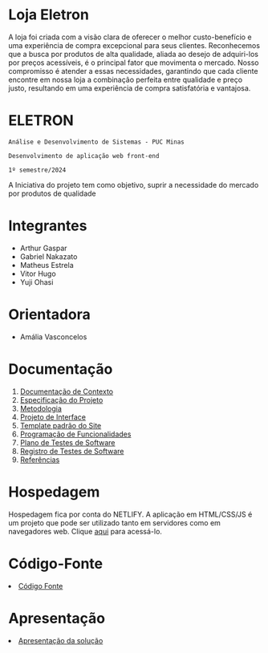 # Loja Eletron
A loja foi criada com a visão clara de oferecer o melhor custo-benefício e uma experiência de compra excepcional para seus clientes. Reconhecemos que a busca por produtos de alta qualidade, aliada ao desejo de adquiri-los por preços acessíveis, é o principal fator que movimenta o mercado. Nosso compromisso é atender a essas necessidades, garantindo que cada cliente encontre em nossa loja a combinação perfeita entre qualidade e preço justo, resultando em uma experiência de compra satisfatória e vantajosa.

# ELETRON

`Análise e Desenvolvimento de Sistemas - PUC Minas`

`Desenvolvimento de aplicação web front-end`

`1º semestre/2024`

A Iniciativa do projeto tem como objetivo, suprir a  necessidade do mercado por produtos de qualidade

# Integrantes

* Arthur Gaspar
* Gabriel Nakazato
* Matheus Estrela
* Vitor Hugo
* Yuji Ohasi

# Orientadora

* Amália Vasconcelos

# Documentação

<ol>
<li><a href="/documentos/01.Documentação de Contexto.md"> Documentação de Contexto</a></li>
<li><a href="/documentos/02.Especificação do Projeto.md"> Especificação do Projeto</a></li>
<li><a href="/documentos/03.Metodologia.md"> Metodologia</a></li>
<li><a href="/documentos/04.Projeto de Interface.md"> Projeto de Interface</a></li>
<li><a href="/documentos/05.Template Padrāo.md"> Template padrão do Site</a></li>
<li><a href="/documentos/06.Programaçāo de Funcionalidades.md"> Programação de Funcionalidades</a></li>
<li><a href="/documentos/07.Plano de Testes.md"> Plano de Testes de Software</a></li>
<li><a href="/documentos/08.Registro de Teste de Softwares.md"> Registro de Testes de Software</a></li>
<li><a href="/documentos/09.Referências.md"> Referências</a></li>
</ol>


# Hospedagem

Hospedagem fica por conta do NETLIFY.
A aplicação em HTML/CSS/JS é um projeto que pode ser utilizado tanto em servidores como em navegadores web. Clique <a href="https://lojaeletron.netlify.app/codigo-fonte/informatica/informatica">aqui</a> para acessá-lo. 

# Código-Fonte

<li><a href="/codigo-fonte/README.md"> Código Fonte</a></li>

# Apresentação

<li><a href="apresentacao/README.md"> Apresentação da solução</a></li>

